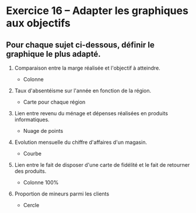 # Exercice 16 – Adapter les graphiques aux objectifs

## Pour chaque sujet ci-dessous, définir le graphique le plus adapté.

1. Comparaison entre la marge réalisée et l'objectif à atteindre.
   - Colonne 
  
2. Taux d'absentéisme sur l'année en fonction de la région.
   - Carte pour chaque région
  
3. Lien entre revenu du ménage et dépenses réalisées en produits informatiques.
   - Nuage de points
  
4. Evolution mensuelle du chiffre d'affaires d'un magasin.
   - Courbe 

5. Lien entre le fait de disposer d'une carte de fidélité et le fait de retourner des produits.
   - Colonne 100%

6. Proportion de mineurs parmi les clients
   - Cercle